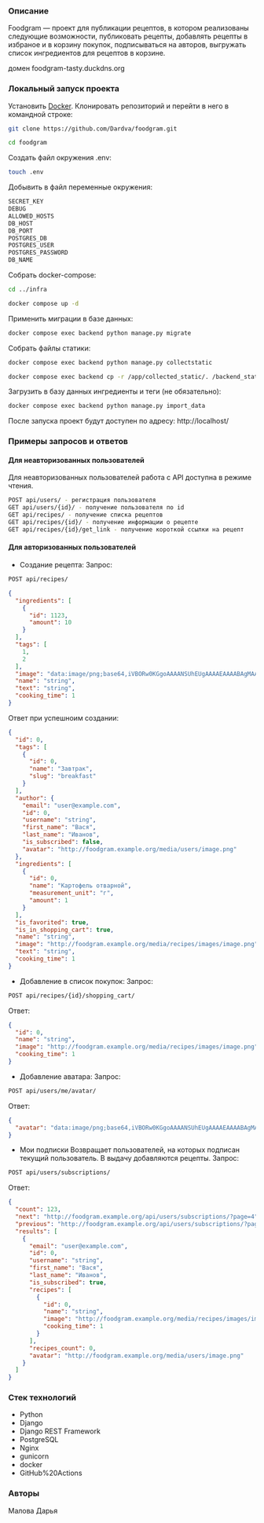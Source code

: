 ### Описание

Foodgram — проект для публикации рецептов, в котором реализованы следующие возможности, публиковать рецепты, добавлять рецепты в избраное и в корзину покупок, подписываться на авторов, выгружать список ингредиентов для рецептов в корзине.
 
домен foodgram-tasty.duckdns.org

### Локальный запуск проекта

Установить [Docker](https://www.docker.com/).
Клонировать репозиторий и перейти в него в командной строке:
```bash
git clone https://github.com/Dardva/foodgram.git
```
```bash
cd foodgram
```
Создать файл окружения .env:
```bash
touch .env
```
Добывить в файл переменные окружения:
```bash
SECRET_KEY 
DEBUG 
ALLOWED_HOSTS
DB_HOST
DB_PORT
POSTGRES_DB
POSTGRES_USER
POSTGRES_PASSWORD
DB_NAME
```
Собрать docker-compose:

```bash
cd ../infra
```
```bash
docker compose up -d
```
Применить миграции в базе данных:
```bash
docker compose exec backend python manage.py migrate
```
Собрать файлы статики:
```bash
docker compose exec backend python manage.py collectstatic
```
```bash
docker compose exec backend cp -r /app/collected_static/. /backend_static/static/
```
Загрузить в базу данных ингредиенты и теги (не обязательно):
```bash
docker compose exec backend python manage.py import_data
```
После запуска проект будут доступен по адресу: http://localhost/

### Примеры запросов и ответов
#### Для неавторизованных пользователей

Для неавторизованных пользователей работа с API доступна в режиме чтения.
```bash
POST api/users/ - регистрация пользователя
GET api/users/{id}/ - получение пользователя по id
GET api/recipes/ - получение списка рецептов
GET api/recipes/{id}/ - получение информации о рецепте
GET api/recipes/{id}/get_link - получение короткой ссылки на рецепт
```

#### Для авторизованных пользователей

- Создание рецепта:
Запрос:
```bash
POST api/recipes/
```
```json
{
  "ingredients": [
    {
      "id": 1123,
      "amount": 10
    }
  ],
  "tags": [
    1,
    2
  ],
  "image": "data:image/png;base64,iVBORw0KGgoAAAANSUhEUgAAAAEAAAABAgMAAABieywaAAAACVBMVEUAAAD///9fX1/S0ecCAAAACXBIWXMAAA7EAAAOxAGVKw4bAAAACklEQVQImWNoAAAAggCByxOyYQAAAABJRU5ErkJggg==",
  "name": "string",
  "text": "string",
  "cooking_time": 1
}
```
Ответ при успешноим создании:
```json
{
  "id": 0,
  "tags": [
    {
      "id": 0,
      "name": "Завтрак",
      "slug": "breakfast"
    }
  ],
  "author": {
    "email": "user@example.com",
    "id": 0,
    "username": "string",
    "first_name": "Вася",
    "last_name": "Иванов",
    "is_subscribed": false,
    "avatar": "http://foodgram.example.org/media/users/image.png"
  },
  "ingredients": [
    {
      "id": 0,
      "name": "Картофель отварной",
      "measurement_unit": "г",
      "amount": 1
    }
  ],
  "is_favorited": true,
  "is_in_shopping_cart": true,
  "name": "string",
  "image": "http://foodgram.example.org/media/recipes/images/image.png",
  "text": "string",
  "cooking_time": 1
}
```
- Добавление в список покупок:
Запрос:
```bash
POST api/recipes/{id}/shopping_cart/
```
Ответ:
```json
{
  "id": 0,
  "name": "string",
  "image": "http://foodgram.example.org/media/recipes/images/image.png",
  "cooking_time": 1
}
```
- Добавление аватара:
Запрос:
```bash
POST api/users/me/avatar/
```
Ответ:
```json
{
  "avatar": "data:image/png;base64,iVBORw0KGgoAAAANSUhEUgAAAAEAAAABAgMAAABieywaAAAACVBMVEUAAAD///9fX1/S0ecCAAAACXBIWXMAAA7EAAAOxAGVKw4bAAAACklEQVQImWNoAAAAggCByxOyYQAAAABJRU5ErkJggg=="
}
```
- Мои подписки
Возвращает пользователей, на которых подписан текущий пользователь. В выдачу добавляются рецепты.
Запрос:
```bash
POST api/users/subscriptions/
```
Ответ:
```json
{
  "count": 123,
  "next": "http://foodgram.example.org/api/users/subscriptions/?page=4",
  "previous": "http://foodgram.example.org/api/users/subscriptions/?page=2",
  "results": [
    {
      "email": "user@example.com",
      "id": 0,
      "username": "string",
      "first_name": "Вася",
      "last_name": "Иванов",
      "is_subscribed": true,
      "recipes": [
        {
          "id": 0,
          "name": "string",
          "image": "http://foodgram.example.org/media/recipes/images/image.png",
          "cooking_time": 1
        }
      ],
      "recipes_count": 0,
      "avatar": "http://foodgram.example.org/media/users/image.png"
    }
  ]
}
```

### Стек технологий
- Python 
- Django 
- Django REST Framework 
- PostgreSQL 
- Nginx 
- gunicorn 
- docker 
- GitHub%20Actions
### Авторы
Малова Дарья
